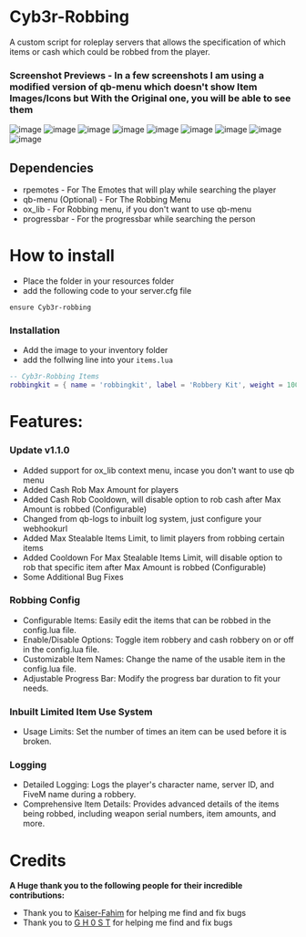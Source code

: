 # Cyb3r-Robbing
A custom script for roleplay servers that allows the specification of which items or cash which could be robbed from the player.

### Screenshot Previews - In a few screenshots I am using a modified version of qb-menu which doesn't show Item Images/Icons but With the Original one, you will be able to see them
![image](https://media.discordapp.net/attachments/1213222011170717706/1252421091125891163/Screenshot_430.png?ex=66722788&is=6670d608&hm=9b137ce95220e5717428bbcb63d1313824da4bf0aeff14e658e81b404845aba8&=&format=webp&quality=lossless&width=1193&height=671)
![image](https://media.discordapp.net/attachments/1213222011170717706/1252421092065284177/Screenshot_431.png?ex=66722789&is=6670d609&hm=76439cda76b50a64e43ccc58f3c6a899a2518462fc0d2de98c239ebce477f144&=&format=webp&quality=lossless&width=1193&height=671)
![image](https://cdn.discordapp.com/attachments/1213222011170717706/1252421092744892497/Screenshot_432.png?ex=66722789&is=6670d609&hm=fc81f8a2cb808f77b92c2aa583a725d6f907b30d9020bdf8e408174b8f0fabc8&)
![image](https://cdn.discordapp.com/attachments/1213222011170717706/1252421095139709010/Screenshot_433.png?ex=66722789&is=6670d609&hm=57123299f03180b7b4a2075c79252862534e72fe1acc708fd99e3374e4ffc285&)
![image](https://cdn.discordapp.com/attachments/1213222011170717706/1254020203088576534/image.png?ex=6677f8d2&is=6676a752&hm=6542fa4911fee4cf0d36a4e111425eee7aff4b2454bcad729dedda868ddd7d19&)
![image](https://cdn.discordapp.com/attachments/1213222011170717706/1254020366268104804/image.png?ex=6677f8f9&is=6676a779&hm=d6933bf67e03f9b67a8399b2bd3464abd90455ca86195b72773cc58d010834e2&)
![image](https://cdn.discordapp.com/attachments/1213222011170717706/1254019216252604536/image.png?ex=6677f7e7&is=6676a667&hm=752cbe27657a7200c1af72b8cd281ba27a27439f382ada98890f484c33869585&)
![image](https://cdn.discordapp.com/attachments/1213222011170717706/1252424125792649276/image.png?ex=66722a5c&is=6670d8dc&hm=fe2a341afffd4582cadf3685727717769d5c0de389d1a4625724944c13ce1fec&)
![image](https://cdn.discordapp.com/attachments/1213222011170717706/1252424329568849982/image.png?ex=66722a8d&is=6670d90d&hm=8a023528bcdc3963264252ff34c89ab5b28914db3d2b3897106400f5600b1e5c&)

## Dependencies
- rpemotes - For The Emotes that will play while searching the player
- qb-menu (Optional) - For The Robbing Menu
- ox_lib - For Robbing menu, if you don't want to use qb-menu
- progressbar - For the progressbar while searching the person

# How to install

- Place the folder in your resources folder
- add the following code to your server.cfg file

```
ensure Cyb3r-robbing
```
### Installation

- Add the image to your inventory folder
- add the follwing line into your `items.lua`

```lua
-- Cyb3r-Robbing Items
robbingkit = { name = 'robbingkit', label = 'Robbery Kit', weight = 1000, type = 'item', image = 'robbingkit.png', unique = true, useable = true, shouldClose = true, description = 'A Robbery Kit that can be used to search people' },
```

# Features:
### Update v1.1.0
- Added support for ox_lib context menu, incase you don't want to use qb menu
- Added Cash Rob Max Amount for players
- Added Cash Rob Cooldown, will disable option to rob cash after Max Amount is robbed (Configurable)
- Changed from qb-logs to inbuilt log system, just configure your webhookurl
- Added Max Stealable Items Limit, to limit players from robbing certain items 
- Added Cooldown For Max Stealable Items Limit, will disable option to rob that specific item after Max Amount is robbed (Configurable)
- Some Additional Bug Fixes

### Robbing Config
- Configurable Items: Easily edit the items that can be robbed in the config.lua file.
- Enable/Disable Options: Toggle item robbery and cash robbery on or off in the config.lua file.
- Customizable Item Names: Change the name of the usable item in the config.lua file.
- Adjustable Progress Bar: Modify the progress bar duration to fit your needs.

### Inbuilt Limited Item Use System
- Usage Limits: Set the number of times an item can be used before it is broken.

### Logging
- Detailed Logging: Logs the player's character name, server ID, and FiveM name during a robbery.
- Comprehensive Item Details: Provides advanced details of the items being robbed, including weapon serial numbers, item amounts, and more.

# Credits

**A Huge thank you to the following people for their incredible contributions:**
- Thank you to [Kaiser-Fahim](https://github.com/KaiserFahim) for helping me find and fix bugs
- Thank you to [G H 0 S T](https://github.com/NoT-Gh0sT) for helping me find and fix bugs